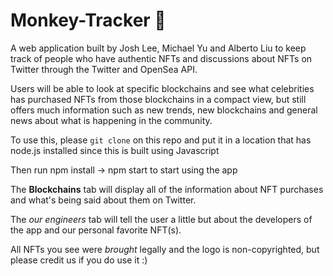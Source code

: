 # Monkey-Tracker 🙈

A web application built by Josh Lee, Michael Yu and Alberto Liu to keep track of people who have authentic NFTs and discussions about NFTs on Twitter through the Twitter and OpenSea API.

Users will be able to look at specific blockchains and see what celebrities has purchased NFTs from those blockchains in a compact view, but still offers much information such as
new trends, new blockchains and general news about what is happening in the community.

To use this, please `git clone` on this repo and put it in a location that has node.js installed since this is built using Javascript

Then run npm install -> npm start to start using the app

The **Blockchains** tab will display all of the information about NFT purchases and what's being said about them on Twitter.

The _our engineers_ tab will tell the user a little but about the developers of the app and our personal favorite NFT(s).

All NFTs you see were _brought_ legally and the logo is non-copyrighted, but please credit us if you do use it :)
